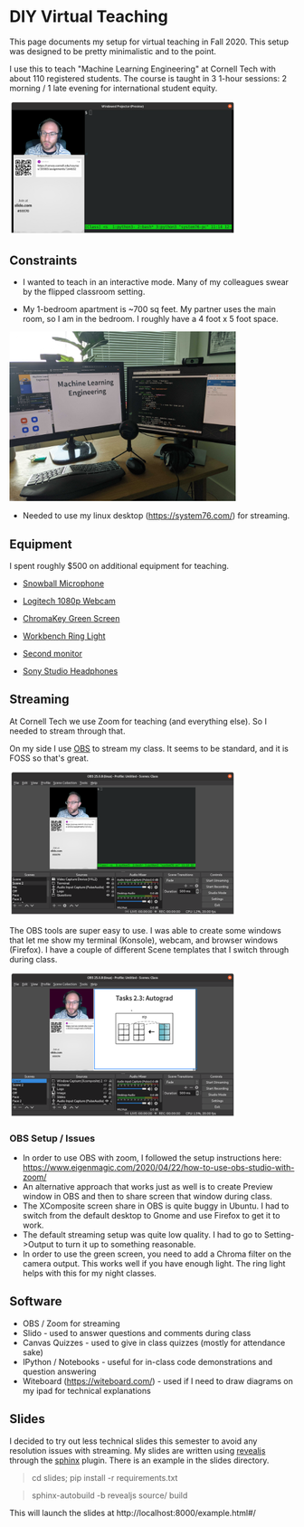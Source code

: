 # DIY Virtual Teaching

This page documents my setup for virtual teaching in Fall 2020. This setup was designed to be pretty minimalistic and to the point. 

I use this to teach "Machine Learning Engineering" at Cornell Tech with about 110 registered students. The course is taught in 3 1-hour sessions: 2 morning / 1 late evening for international student equity.

<img src="Screen.png" width=400px>


## Constraints

* I wanted to teach in an interactive mode. Many of my colleagues swear by the flipped classroom setting.

* My 1-bedroom apartment is ~700 sq feet. My partner uses the main room, so I am in the bedroom. I roughly have a 4 foot x 5 foot space. 

<img src="desktop.jpg" width=400px>

* Needed to use my linux desktop (https://system76.com/) for streaming.

## Equipment

I spent roughly $500 on additional equipment for teaching. 

*  <a href="https://www.amazon.com/Blue-Snowball-Condenser-Microphone-Cardioid/dp/B006DIA77E/ref=sr_1_5?crid=275YURS34P97Z&dchild=1&keywords=blue+snowball+mic&qid=1602514615&sprefix=blue+sno%2Caps%2C137&sr=8-5">Snowball Microphone</a>

*  <a href="https://www.amazon.com/Logitech-C920x-Pro-HD-Webcam/dp/B085TFF7M1/ref=asc_df_B085TFF7M1/?tag=hyprod-20&linkCode=df0&hvadid=459641872450&hvpos=&hvnetw=g&hvrand=9866461222765604603&hvpone=&hvptwo=&hvqmt=&hvdev=c&hvdvcmdl=&hvlocint=&hvlocphy=9004331&hvtargid=pla-943627420681&psc=1">Logitech 1080p Webcam </a>

*  <a href="https://www.amazon.com/Neewer-Collapsible-Reversible-Chromakey-Background/dp/B00E89Q5OY/ref=sr_1_4?crid=3M4SA7NOXXFO0&dchild=1&keywords=green+screen&qid=1602514709&s=electronics&sprefix=green%2Celectronics%2C144&sr=1-4">ChromaKey Green Screen</a>

* <a href="https://www.amazon.com/Workbench-Reading-Streaming-Architect-Drafting/dp/B07P1G8CD4/ref=sr_1_20?dchild=1&keywords=usb+ring+light&qid=1602514764&sr=8-20"> Workbench Ring Light</a>

*  <a href="https://www.amazon.com/Dell-Screen-LED-Lit-Monitor-P2419H/dp/B07F8XZN69/ref=sr_1_6?crid=1KXV0WO6KP1FR&dchild=1&keywords=dell+monitor&qid=1602514839&sprefix=dell+%2Caps%2C150&sr=8-6">Second monitor</a>

*  <a href="https://www.amazon.com/Sony-MDR7506-Professional-Diaphragm-Headphone/dp/B000AJIF4E/ref=sr_1_2?crid=398Q1YQ4STQ8Y&dchild=1&keywords=sony+studio+monitor+headphones&qid=1602514906&sprefix=sony+studio+monit%2Caps%2C146&sr=8-2">Sony Studio Headphones</a>


## Streaming

At Cornell Tech we use Zoom for teaching (and everything else). So I needed to stream through that. 

On my side I use <a href="https://obsproject.com/">OBS</a> to stream my class. It seems to be standard, and it is FOSS so that's great. 

<img src="obs.png" width=400px>

The OBS tools are super easy to use. I was able to create some windows that let me show my terminal (Konsole), webcam, and browser windows (Firefox). I have a couple of different Scene templates that I switch through during class. 

<img src="scene.png" width=400px>

### OBS Setup / Issues

* In order to use OBS with zoom, I followed the setup instructions here: https://www.eigenmagic.com/2020/04/22/how-to-use-obs-studio-with-zoom/ 
* An alternative approach that works just as well is to create Preview window in OBS and then to share screen that window during class. 
* The XComposite screen share in OBS is quite buggy in Ubuntu. I had to switch from the default desktop to Gnome and use Firefox to get it to work. 
* The default streaming setup was quite low quality. I had to go to Setting->Output to turn it up to something reasonable. 
* In order to use the green screen, you need to add a Chroma filter on the camera output. This works well if you have enough light. The ring light helps with this for my night classes. 

## Software

* OBS / Zoom for streaming
* Slido - used to answer questions and comments during class
* Canvas Quizzes - used to give in class quizzes (mostly for attendance sake)
* IPython / Notebooks - useful for in-class code demonstrations and question answering
* Witeboard (https://witeboard.com/) - used if I need to draw diagrams on my ipad for technical explanations

## Slides

I decided to try out less technical slides this semester to avoid any resolution issues with streaming. My slides are written using <a href="https://revealjs.com/">revealjs</a> through the <a href="https://pypi.org/project/sphinx-revealjs/">sphinx</a> plugin. There is an example in the slides directory. 

> cd slides; pip install -r requirements.txt

> sphinx-autobuild -b revealjs source/ build

This will launch the slides at http://localhost:8000/example.html#/
